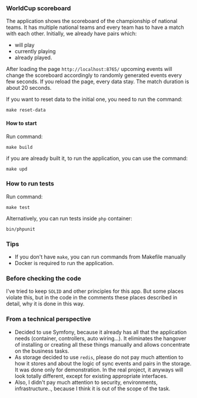 ### WorldCup scoreboard

The application shows the scoreboard of the championship of national teams.
It has multiple national teams and every team has to have a match with each other.
Initially, we already have pairs which:

- will play
- currently playing
- already played.

After loading the page `http://localhost:8765/` upcoming events will change the scoreboard accordingly to randomly
generated events every few seconds.
If you reload the page, every data stay.
The match duration is about 20 seconds.

If you want to reset data to the initial one, you need to run the command:

    make reset-data

#### How to start

Run command:

    make build

if you are already built it, to run the application, you can use the command:

    make upd

### How to run tests

Run command:

    make test

Alternatively, you can run tests inside `php` container:

    bin/phpunit

### Tips

- If you don't have `make`, you can run commands from Makefile manually
- Docker is required to run the application.

### Before checking the code

I've tried to keep `SOLID` and other principles for this app.
But some places violate this, but in the code in the comments these places described in detail, why it is done
in this way.

### From a technical perspective

- Decided to use Symfony, because it already has all that the application needs (container, controllers, auto wiring...). It eliminates the hangover of installing or creating all these things manually and allows concentrate on the business tasks.
- As storage decided to use `redis`, please do not pay much attention to how it stores and about the logic of sync events and pairs in the storage. It was done only for demonstration. In the real project, it anyways will look totally different, except for existing appropriate interfaces.
- Also, I didn't pay much attention to security, environments, infrastructure.., because I think it is out of the scope of the task.